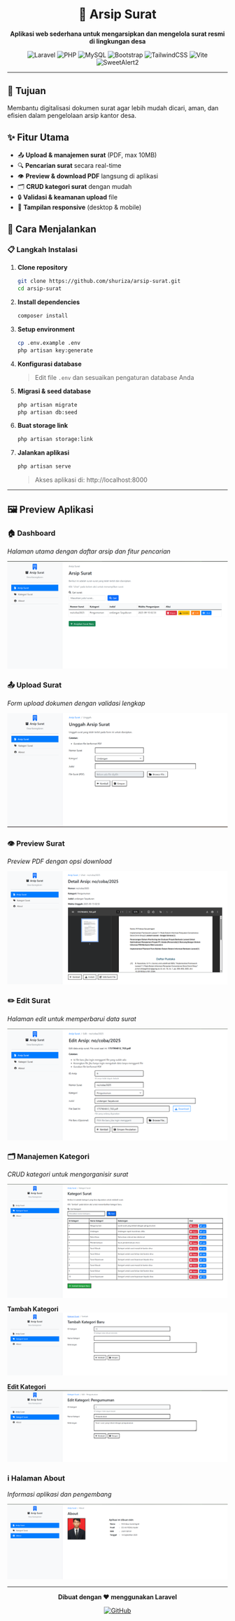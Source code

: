 <div align="center">

# 📄 Arsip Surat

**Aplikasi web sederhana untuk mengarsipkan dan mengelola surat resmi di lingkungan desa**

![Laravel](https://img.shields.io/badge/Laravel-12.x-FF2D20?style=flat-square&logo=laravel)
![PHP](https://img.shields.io/badge/PHP-8.3+-777BB4?style=flat-square&logo=php)
![MySQL](https://img.shields.io/badge/MySQL-8.0+-4479A1?style=flat-square&logo=mysql)
![Bootstrap](https://img.shields.io/badge/Bootstrap-5.1-7952B3?style=flat-square&logo=bootstrap)
![TailwindCSS](https://img.shields.io/badge/TailwindCSS-4.0-06B6D4?style=flat-square&logo=tailwindcss)
![Vite](https://img.shields.io/badge/Vite-7.0-646CFF?style=flat-square&logo=vite)
![SweetAlert2](https://img.shields.io/badge/SweetAlert2-11.x-FF6B6B?style=flat-square)

</div>

---

## 🎯 Tujuan

Membantu digitalisasi dokumen surat agar lebih mudah dicari, aman, dan efisien dalam pengelolaan arsip kantor desa.

## ✨ Fitur Utama

- 📤 **Upload & manajemen surat** (PDF, max 10MB)
- 🔍 **Pencarian surat** secara real-time
- 👁️ **Preview & download PDF** langsung di aplikasi  
- 🗂️ **CRUD kategori surat** dengan mudah
- 🔒 **Validasi & keamanan upload** file
- 📱 **Tampilan responsive** (desktop & mobile)

## 🚀 Cara Menjalankan

### 📋 **Langkah Instalasi**

1. **Clone repository**
   ```bash
   git clone https://github.com/shuriza/arsip-surat.git
   cd arsip-surat
   ```

2. **Install dependencies**
   ```bash
   composer install
   ```

3. **Setup environment**
   ```bash
   cp .env.example .env
   php artisan key:generate
   ```

4. **Konfigurasi database**
   > Edit file `.env` dan sesuaikan pengaturan database Anda

5. **Migrasi & seed database**
   ```bash
   php artisan migrate
   php artisan db:seed
   ```

6. **Buat storage link**
   ```bash
   php artisan storage:link
   ```

7. **Jalankan aplikasi**
   ```bash
   php artisan serve
   ```
   > Akses aplikasi di: http://localhost:8000

---

## 🖼️ Preview Aplikasi

### 🏠 Dashboard
*Halaman utama dengan daftar arsip dan fitur pencarian*

![Dashboard](public/images/image.png)

### 📤 Upload Surat  
*Form upload dokumen dengan validasi lengkap*

![Upload](public/images/unggah.png)

### 👁️ Preview Surat
*Preview PDF dengan opsi download*

![Preview](public/images/lihat.png)

### ✏️ Edit Surat
*Halaman edit untuk memperbarui data surat*

![Edit](public/images/edit.png)

### 🗂️ Manajemen Kategori
*CRUD kategori untuk mengorganisir surat*

![Kategori](public/images/kategori.png)

**Tambah Kategori**
![Tambah Kategori](public/images/tambahkategori.png)

**Edit Kategori**  
![Edit Kategori](public/images/editkategori.png)

### ℹ️ Halaman About
*Informasi aplikasi dan pengembang*

![About](public/images/about.png)

---

<div align="center">

**Dibuat dengan ❤️ menggunakan Laravel**

[![GitHub](https://img.shields.io/badge/GitHub-shuriza-181717?style=flat-square&logo=github)](https://github.com/shuriza)

</div>
